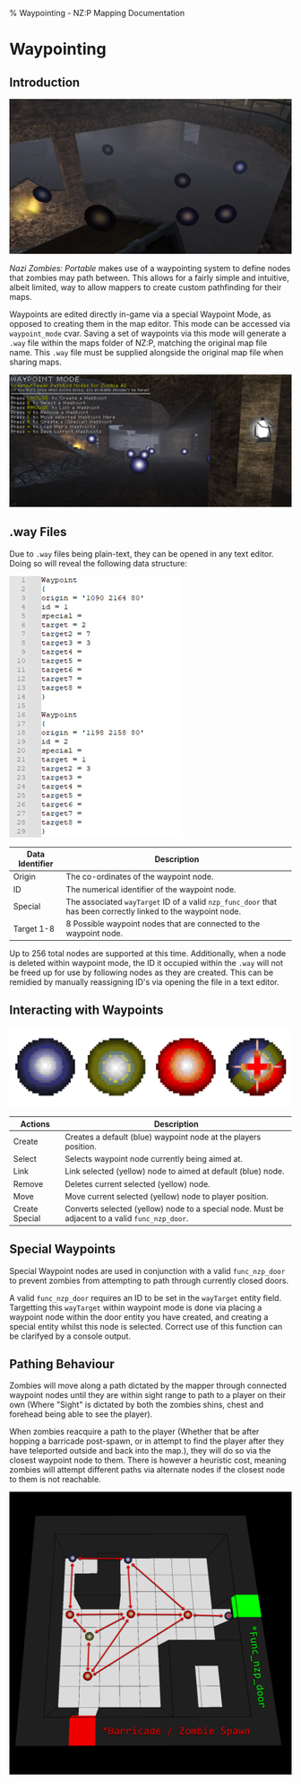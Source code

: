 % Waypointing - NZ:P Mapping Documentation
# Waypointing

## Introduction

![Zombies pathfinding between waypoint nodes on Nacht Der Untoten.](../res/images/Waypoint_Pathing.webp)

_Nazi Zombies: Portable_ makes use of a waypointing system to define nodes that zombies may path between. This allows for a fairly simple and intuitive, albeit limited, way to allow mappers to create custom pathfinding for their maps.

Waypoints are edited directly in-game via a special Waypoint Mode, as opposed to creating them in the map editor. This mode can be accessed via `waypoint_mode` cvar.
Saving a set of waypoints via this mode will generate a `.way` file within the maps folder of NZ:P, matching the original map file name. This `.way` file must be supplied alongside the original map file when sharing maps.

![Waypoint Mode UI with waypoint nodes visible.](../res/images/waypoint_mode.webp)

## .way Files

Due to `.way` files being plain-text, they can be opened in any text editor. Doing so will reveal the following data structure:

![Data structure of a `.way` file when opened in a text editor.](../res/images/waypoint_plain_text.webp)

| Data Identifier | Description |
|---|---| 
| Origin | The co-ordinates of the waypoint node. | 
| ID | The numerical identifier of the waypoint node. |
| Special | The associated `wayTarget` ID of a valid `nzp_func_door` that has been correctly linked to the waypoint node. | 
| Target 1-8 | 8 Possible waypoint nodes that are connected to the waypoint node. | 

Up to 256 total nodes are supported at this time. Additionally, when a node is deleted within waypoint mode, the ID it occupied within the `.way` will not be freed up for use by following nodes as they are created. This can be remidied by manually reassigning ID's via opening the file in a text editor.

## Interacting with Waypoints

![(Left to right) Blue-Default, Yellow-Selected, Red-Linked to Current, Special-Used for Doors (Same 3 colours as previous). ](../res/images/waypoint_types.webp)

| Actions | Description |
|---|---| 
| Create | Creates a default (blue) waypoint node at the players position. | 
| Select | Selects waypoint node currently being aimed at. | 
| Link  | Link selected (yellow) node to aimed at default (blue) node. | 
| Remove  | Deletes current selected (yellow) node. | 
| Move  | Move current selected (yellow) node to player position. | 
| Create Special | Converts selected (yellow) node to a special node. Must be adjacent to a valid `func_nzp_door`. | 

## Special Waypoints

Special Waypoint nodes are used in conjunction with a valid `func_nzp_door` to prevent zombies from attempting to path through currently closed doors.

A valid `func_nzp_door` requires an ID to be set in the `wayTarget` entity field. Targetting this `wayTarget` within waypoint mode is done via placing a waypoint node within the door entity you have created, and creating a special entity
whilst this node is selected. Correct use of this function can be clarifyed by a console output.

## Pathing Behaviour

Zombies will move along a path dictated by the mapper through connected waypoint nodes until they are within sight range to path to a player on their own (Where "Sight" is dictated by both the zombies shins, chest and forehead being able to see the player).

When zombies reacquire a path to the player (Whether that be after hopping a barricade post-spawn, or in attempt to find the player after they have teleported outside and back into the map.), 
they will do so via the closest waypoint node to them. There is however a heuristic cost, meaning zombies will attempt different paths via alternate nodes if the closest node to them is not reachable.

![Example map of connected waypoint nodes, arrows indicating that nodes are linked in both directions.](../res/images/example_waypoints.webp)
